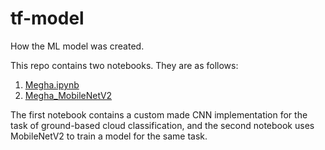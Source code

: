 # tf-model
How the ML model was created.

This repo contains two notebooks. They are as follows:

1. [Megha.ipynb](https://github.com/MeghaApps/tf-model/blob/main/Megha.ipynb)
2. [Megha_MobileNetV2](https://github.com/MeghaApps/tf-model/blob/main/Megha_MobileNetV2.ipynb)

The first notebook contains a custom made CNN implementation for the task of ground-based cloud classification, and the second notebook uses MobileNetV2 to train a model for the same task.
